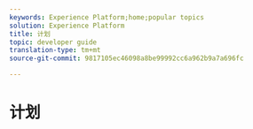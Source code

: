```yaml
---
keywords: Experience Platform;home;popular topics
solution: Experience Platform
title: 计划
topic: developer guide
translation-type: tm+mt
source-git-commit: 9817105ec46098a8be99992cc6a962b9a7a696fc

---
```



# 计划
